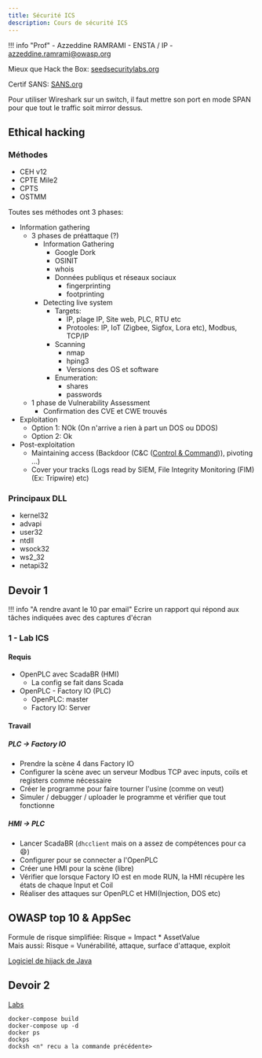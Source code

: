 ```yaml
---
title: Sécurité ICS
description: Cours de sécurité ICS
---
```


!!! info "Prof"
    - Azzeddine RAMRAMI
    - ENSTA / IP
    - [azzeddine.ramrami@owasp.org](mailto:azzeddine.ramrami@owasp.org)

Mieux que Hack the Box: [seedsecuritylabs.org](https://seedsecuritylabs.org)

Certif SANS: [SANS.org](https://www.sans.org/cyber-security-courses/advanced-exploit-development-penetration-testers/)

Pour utiliser Wireshark sur un switch, il faut mettre son port en mode SPAN pour que tout le traffic soit mirror dessus. 

## Ethical hacking

### Méthodes

- CEH v12 
- CPTE Mile2
- CPTS
- OSTMM

Toutes ses méthodes ont 3 phases:

- Information gathering
    - 3 phases de préattaque (?)
        - Information Gathering
            - Google Dork
            - OSINIT
            - whois
            - Données publiqus et réseaux sociaux
                - fingerprinting
                - footprinting
        - Detecting live system
            - Targets:
                - IP, plage IP, Site web, PLC, RTU etc
                - Protooles: IP, IoT (Zigbee, Sigfox, Lora etc), Modbus, TCP/IP
            - Scanning
                - nmap
                - hping3
                - Versions des OS et software
            - Enumeration:
                - shares
                - passwords
    - 1 phase de Vulnerability Assessment
        - Confirmation des CVE et CWE trouvés 
- Exploitation
    - Option 1: NOk (On n'arrive a rien à part un DOS ou DDOS)
    - Option 2: Ok
- Post-exploitation
    - Maintaining access (Backdoor (C&C ([Control & Command](https://www.varonis.com/blog/what-is-c2))), pivoting ...)
    - Cover your tracks (Logs read by SIEM, File Integrity Monitoring (FIM)(Ex: Tripwire) etc)

### Principaux DLL

- kernel32
- advapi
- user32
- ntdll
- wsock32
- ws2_32
- netapi32

## Devoir 1

!!! info "A rendre avant le 10 par email"
    Ecrire un rapport qui répond aux tâches indiquées avec des captures d'écran

### 1 - Lab ICS

#### Requis

- OpenPLC avec ScadaBR (HMI)
    - La config se fait dans Scada 
- OpenPLC - Factory IO (PLC)
    - OpenPLC: master
    - Factory IO: Server

#### Travail

##### PLC -> Factory IO

- Prendre la scène 4 dans Factory IO
- Configurer la scène avec un serveur Modbus TCP avec inputs, coils et registers comme nécessaire
- Créer le programme pour faire tourner l'usine (comme on veut)
- Simuler / debugger / uploader le programme et vérifier que tout fonctionne

##### HMI -> PLC

- Lancer ScadaBR (`dhcclient` mais on a assez de compétences pour ca :smile:)
- Configurer pour se connecter a l'OpenPLC
- Créer une HMI pour la scène (libre)
- Vérifier que lorsque Factory IO est en mode RUN, la HMI récupère les états de chaque Input et Coil
- Réaliser des attaques sur OpenPLC et HMI(Injection, DOS etc)

## OWASP top 10 & AppSec

Formule de risque simplifiée: Risque = Impact * AssetValue<br>
Mais aussi: Risque = Vunérabilité, attaque, surface d'attaque, exploit

[Logiciel de hijack de Java](https://github.com/yehgdotnet/JHijack)

## Devoir 2

[Labs](https://seedsecuritylabs.org/Labs_20.04/web)

```
docker-compose build
docker-compose up -d
docker ps
dockps
docksh <n° recu a la commande précédente>
```
